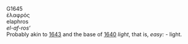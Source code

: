 <body>
  <p>G1645<br>  ἐλαφρός  <br> elaphros  <br><i>el-af-ros‘ </i><br>Probably akin to <a href="g1643.htm">1643</a> and the base of <a href="g1640.htm">1640</a>  <i>light</i>, that is, <i>easy:</i> - light.<br></p>
 </body>